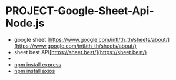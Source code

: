 ﻿# PROJECT-Google-Sheet-Api-Node.js
- google sheet [https://www.google.com/intl/th_th/sheets/about/](https://www.google.com/intl/th_th/sheets/about/)
- sheet best API[https://sheet.best/](https://sheet.best/)
- 
- [npm install express]()
- [npm install axios]()
